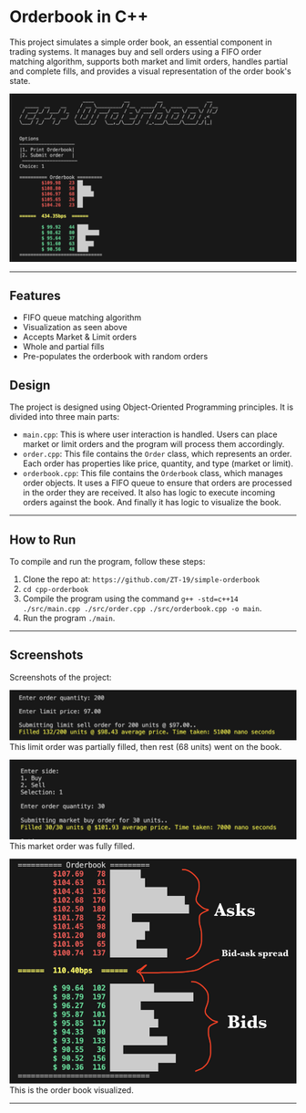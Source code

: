 # Orderbook in C++

This project simulates a simple order book, an essential component in trading systems. It manages buy and sell orders using a FIFO order matching algorithm, supports both market and limit orders, handles partial and complete fills, and provides a visual representation of the order book's state.

![Screenshot 1](./screenshots/ss1.png)
***
## Features

* FIFO queue matching algorithm
* Visualization as seen above
* Accepts Market & Limit orders
* Whole and partial fills
* Pre-populates the orderbook with random orders

## Design

The project is designed using Object-Oriented Programming principles. It is divided into three main parts:

- `main.cpp`: This is where user interaction is handled. Users can place market or limit orders and the program will process them accordingly.
- `order.cpp`: This file contains the `Order` class, which represents an order. Each order has properties like price, quantity, and type (market or limit).
- `orderbook.cpp`: This file contains the `Orderbook` class, which manages order objects. It uses a FIFO queue to ensure that orders are processed in the order they are received. It also has logic to execute incoming orders against the book. And finally it has logic to visualize the book.

***

## How to Run

To compile and run the program, follow these steps:

1. Clone the repo at: ``https://github.com/ZT-19/simple-orderbook``
2. ``cd cpp-orderbook``
3. Compile the program using the command `g++ -std=c++14 ./src/main.cpp ./src/order.cpp ./src/orderbook.cpp -o main`.
4. Run the program `./main`.

***

## Screenshots

Screenshots of the project:

![Screenshot 1](./screenshots/ss3.png)
This limit order was partially filled, then rest (68 units) went on the book.

![Screenshot 2](./screenshots/ss2.png)
This market order was fully filled.

![Screenshot 3](./screenshots/ss4.png)
This is the order book visualized. 
***